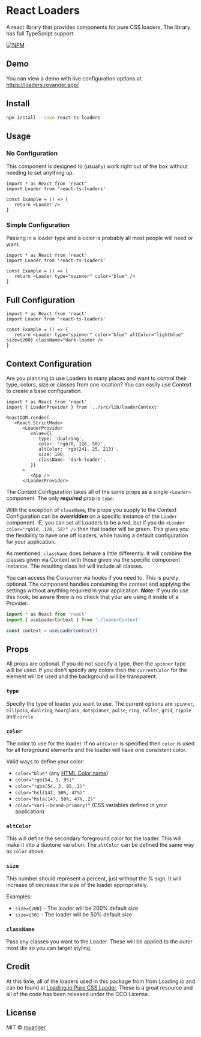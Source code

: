# React Loaders

A react library that provides components for pure CSS loaders. The library has full TypeScript support.

[![NPM](https://img.shields.io/npm/v/react-ts-loaders.svg)](https://www.npmjs.com/package/react-ts-loaders)

## Demo

You can view a demo with live configuration options at https://loaders.royanger.app/

## Install

```bash
npm install --save react-ts-loaders
```

## Usage

### No Configuration

This component is designed to (usually) work right out of the box without needing to set anything up.

```tsx
import * as React from 'react'
import Loader from 'react-ts-loaders'

const Example = () => {
   return <Loader />
}
```

### Simple Configuration

Passing in a loader type and a color is probably all most people will need or want.

```tsx
import * as React from 'react'
import Loader from 'react-ts-loaders'

const Example = () => {
   return <Loader type="spinner" color="blue" />
}
```

## Full Configuration

```tsx
import * as React from 'react'
import Loader from 'react-ts-loaders'

const Example = () => {
   return <Loader type="spinner" color="blue" altColor="lightblue" size={200} className="dark-loader />
}
```

## Context Configuration

Are you planning to use Loaders in many places and want to control their type, colors, size or classes from one location? You can easily use Context to create a base configuration.

```tsx
import * as React from 'react'
import { LoaderProvider } from '../src/lib/loaderContext'

ReactDOM.render(
   <React.StrictMode>
      <LoaderProvider
         value={{
            type: 'dualring',
            color: 'rgb(0, 128, 58)',
            altColor: 'rgb(241, 25, 213)',
            size: 100,
            className: 'dark-loader',
         }}
      >
         <App />
      </LoaderProvider>
```

The Context Configuration takes all of the same props as a single `<Loader>` component. The only **_required_** prop is `type`.

With the exception of `className`, the props you supply to the Context Configuration can be **_overridden_** on a specific instance of the `Loader` component. IE, you can set all Loaders to be a red, but if you do `<Loader color="rgb(0, 128, 58)" />` then that loader will be green. This gives you the flexibility to have one off loaders, while having a default configuration for your application.

As mentioned, `className` does behave a little differently. It will combine the classes given via Context with those given via the specific component instance. The resulting class list will include all classes.

You can access the Consumer via hooks if you need to. This is purely optional. The component handles consuming the context and applying the settings without anything required in your application. **_Note:_** If you do use this hook, be aware there is no check that your are using it inside of a Provider.

```jsx
import * as React from 'react'
import { useLoaderContext } from './loaderContext'

const context = useLoaderContext()
```

## Props

All props are optional. If you do not specify a type, then the `spinner` type will be used. If you don't specify any colors then the `currentColor` for the element will be used and the background will be transparent.

### `type`

Specify the type of loader you want to use. The current options are `spinner`, `ellipsis`, `dualring`, `hourglass`, `dotspinner`, `pulse`, `ring`, `roller`, `grid`, `ripple` and `circle`.

### `color`

The color to use for the loader. If no `altColor` is specified then `color` is used for all foreground elements and the loader will have one consistent color.

Valid ways to define your color:

-  `color="blue"` (any [HTML Color name](https://www.w3schools.com/colors/colors_names.asp))
-  `color="rgb(54, 3, 95)"`
-  `color="rgba(54, 3, 95,.3)"`
-  `color="hsl(147, 50%, 47%)"`
-  `color="hsla(147, 50%, 47%,.2)"`
-  `color="var(--brand-primary)"` (CSS variables defined in your application)

### `altColor`

This will define the secondary foreground color for the loader. This will make it into a duotone variation. The `altColor` can be defined the same way as `color` above.

### `size`

This number should represent a percent, just without the % sign. It will increase of decrease the size of the loader appropriately.

Examples:

-  `size={200}` - The loader will be 200% default size
-  `size={50}` - The loader will be 50% default size

### `className`

Pass any classes you want to the Loader. These will be applied to the outer most div so you can target styling.

## Credit

At this time, all of the loaders used in this package from from Loading.io and can be found at [Loading.io Pure CSS Loader](https://loading.io/css/). These is a great resource and all of the code has been released under the CCO License.

## License

MIT © [royanger](https://github.com/royanger)
